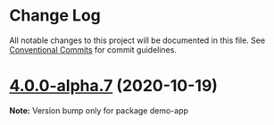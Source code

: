 # Change Log

All notable changes to this project will be documented in this file.
See [Conventional Commits](https://conventionalcommits.org) for commit guidelines.

# [4.0.0-alpha.7](https://github.com/DanailH/material-ui-x/compare/v4.0.0-alpha.6...v4.0.0-alpha.7) (2020-10-19)

**Note:** Version bump only for package demo-app
